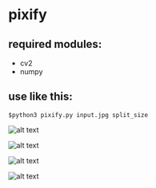 # pixify

## required modules:
- cv2
- numpy

## use like this:
    $python3 pixify.py input.jpg split_size

![alt text](https://raw.githubusercontent.com/supermuesli/resources/master/woman.jpg)

![alt text](https://raw.githubusercontent.com/supermuesli/resources/master/woman_output.jpg)

![alt text](https://raw.githubusercontent.com/supermuesli/resources/master/mountain.jpg)

![alt text](https://raw.githubusercontent.com/supermuesli/resources/master/mountain_output.jpg)
